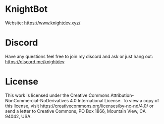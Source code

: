 # KnightBot

Website: https://www.knightdev.xyz/

# Discord
Have any questions feel free to join my discord and ask or just hang out: https://discord.me/knightdev

# License
This work is licensed under the Creative Commons Attribution-NonCommercial-NoDerivatives 4.0 International License. To view a copy of this license, visit https://creativecommons.org/licenses/by-nc-nd/4.0/ or send a letter to Creative Commons, PO Box 1866, Mountain View, CA 94042, USA.
